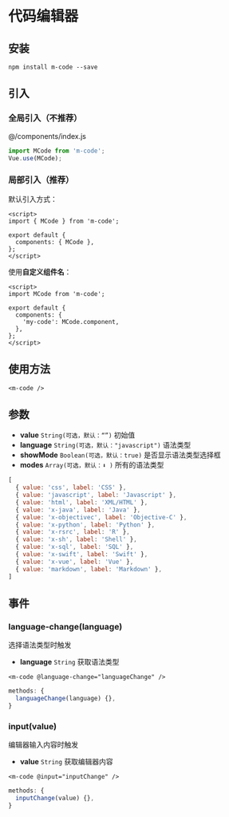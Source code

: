 # 代码编辑器

<template>
  <component v-if="dynamicComponent" :is="dynamicComponent"></component>
</template>

<script>
export default {
  data() {
    return {
      dynamicComponent: null
    }
  },
  mounted () {
    import('m-code').then(module => {
      this.dynamicComponent = module.default.component
    })
  }
}
</script>


## 安装

```
npm install m-code --save
```

## 引入

### 全局引入（不推荐）

@/components/index.js

```js
import MCode from 'm-code';
Vue.use(MCode);
```

### 局部引入（推荐）

默认引入方式：

```vue {5}
<script>
import { MCode } from 'm-code';

export default {
  components: { MCode },
};
</script>
```

使用**自定义组件名**：

```vue {6}
<script>
import MCode from 'm-code';

export default {
  components: {
    'my-code': MCode.component,
  },
};
</script>
```

## 使用方法

```vue
<m-code />
```

## 参数

- **value** `String(可选，默认：“”)` 初始值
- **language** `String(可选，默认："javascript")` 语法类型
- **showMode** `Boolean(可选，默认：true)` 是否显示语法类型选择框
- **modes** `Array(可选，默认：⬇️ )` 所有的语法类型
```js
[
  { value: 'css', label: 'CSS' },
  { value: 'javascript', label: 'Javascript' },
  { value: 'html', label: 'XML/HTML' },
  { value: 'x-java', label: 'Java' },
  { value: 'x-objectivec', label: 'Objective-C' },
  { value: 'x-python', label: 'Python' },
  { value: 'x-rsrc', label: 'R' },
  { value: 'x-sh', label: 'Shell' },
  { value: 'x-sql', label: 'SQL' },
  { value: 'x-swift', label: 'Swift' },
  { value: 'x-vue', label: 'Vue' },
  { value: 'markdown', label: 'Markdown' }, 
]
```

## 事件

### language-change(language)

选择语法类型时触发

- **language** `String` 获取语法类型

```vue
<m-code @language-change="languageChange" />
```

```js {2}
methods: {
  languageChange(language) {},
}
```

### input(value)

编辑器输入内容时触发

- **value** `String` 获取编辑器内容

```vue
<m-code @input="inputChange" />
```

```js {2}
methods: {
  inputChange(value) {},
}
```







